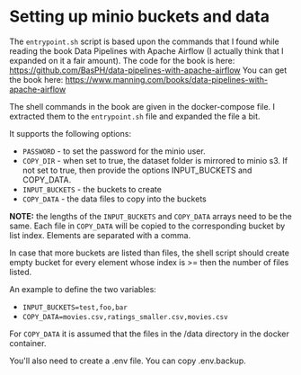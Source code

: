 # Setting up minio buckets and data

The `entrypoint.sh` script is based upon the commands that
I found while reading the book Data Pipelines with Apache
Airflow (I actually think that I expanded on it a fair
amount).
The code for the book is here:
https://github.com/BasPH/data-pipelines-with-apache-airflow
You can get the book here:
https://www.manning.com/books/data-pipelines-with-apache-airflow

The shell commands in the book are given in the docker-compose
file. I extracted them to the `entrypoint.sh` file and expanded
the file a bit. 

It supports the following options:
- `PASSWORD` - to set the password for the minio user.
- `COPY_DIR` - when set to true, the dataset folder is mirrored
to minio s3. If not set to true, then provide the options
INPUT_BUCKETS and COPY_DATA.
- `INPUT_BUCKETS` - the buckets to create
- `COPY_DATA` - the data files to copy into the buckets

**NOTE:** the lengths of the `INPUT_BUCKETS` and `COPY_DATA`
arrays need to be the same. Each file in `COPY_DATA` will be
copied to the corresponding bucket by list index. 
Elements are separated with a comma.

In case that more buckets are listed than files, the
shell script should create empty bucket for every element
whose index is >= then the number of files listed.

An example to define the two variables:
- `INPUT_BUCKETS=test,foo,bar`
- `COPY_DATA=movies.csv,ratings_smaller.csv,movies.csv` 

For `COPY_DATA` it is assumed that the files in the /data
directory in the docker container. 

You'll also need to create a .env file. You can copy
.env.backup. 
